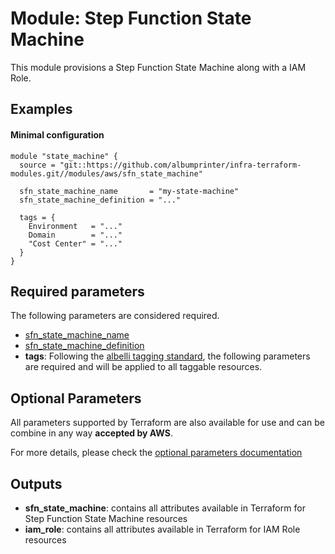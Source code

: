 # Module: Step Function State Machine

This module provisions a Step Function State Machine along with a IAM Role.

## Examples

#### Minimal configuration

```
module "state_machine" {
  source = "git::https://github.com/albumprinter/infra-terraform-modules.git//modules/aws/sfn_state_machine"

  sfn_state_machine_name       = "my-state-machine"
  sfn_state_machine_definition = "..."

  tags = {
    Environment   = "..."
    Domain        = "..."
    "Cost Center" = "..."
  }
}
```

## Required parameters

The following parameters are considered required.

- [sfn_state_machine_name](https://www.terraform.io/docs/providers/aws/r/sfn_state_machine.html#name)
- [sfn_state_machine_definition](https://www.terraform.io/docs/providers/aws/r/sfn_state_machine.html#definition)
- **tags**: Following the [albelli tagging standard](https://wiki.albelli.net/wiki/Albelli_AWS_Tagging_standards), the following parameters are required and will be applied to all taggable resources.

## Optional Parameters

All parameters supported by Terraform are also available for use and can be combine in any way **accepted by AWS**.

For more details, please check the [optional parameters documentation](docs/optional_parameters.md)

## Outputs

- **sfn_state_machine**: contains all attributes available in Terraform for Step Function State Machine resources
- **iam_role**: contains all attributes available in Terraform for IAM Role resources
